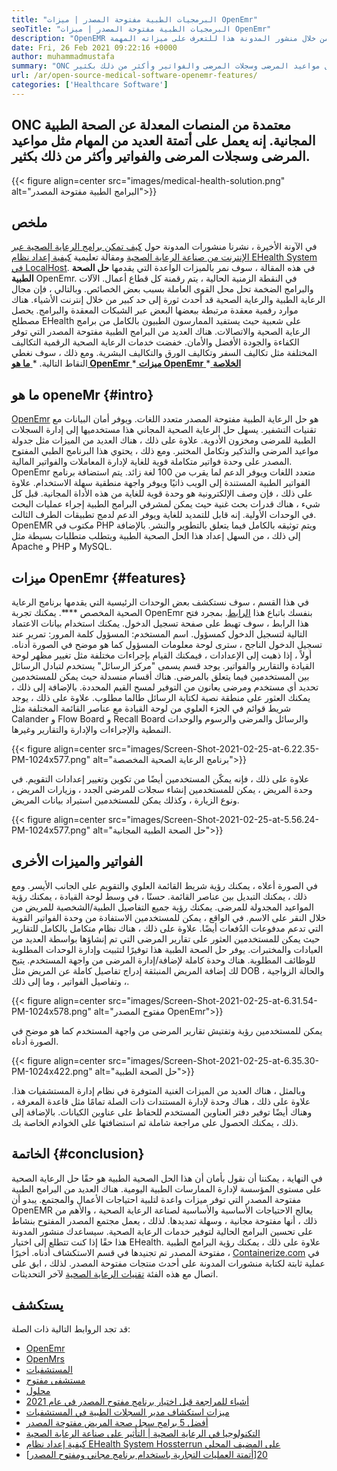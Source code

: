 ```yaml
---
title: "البرمجيات الطبية مفتوحة المصدر | ميزات OpenEmr" 
seoTitle: "البرمجيات الطبية مفتوحة المصدر | ميزات OpenEmr" 
description: "OpenEMR هو برنامج طبي مفتوح المصدر لإدارة الممارسات والموارد الطبية. انتقل من خلال منشور المدونة هذا للتعرف على ميزاته المهمة." 
date: Fri, 26 Feb 2021 09:22:16 +0000
author: muhammadmustafa
summary: "ONC معتمد من طاولة طبية حلول الصحة الطبية. إنه يعمل على أتمتة العديد من المهام مثل مواعيد المرضى وسجلات المرضى والفواتير وأكثر من ذلك بكثير." 
url: /ar/open-source-medical-software-openemr-features/
categories: ['Healthcare Software']
---
```


## ONC معتمدة من المنصات المعدلة عن الصحة الطبية المجانية. إنه يعمل على أتمتة العديد من المهام مثل مواعيد المرضى وسجلات المرضى والفواتير وأكثر من ذلك بكثير.

{{< figure align=center src="images/medical-health-solution.png" alt="البرامج الطبية مفتوحة المصدر">}}


## ملخص
في الآونة الأخيرة ، نشرنا منشورات المدونة حول [كيف تمكن برامج الرعاية الصحية عبر الإنترنت من صناعة الرعاية الصحية][1] ومقالة تعليمية [كيفية إعداد نظام EHealth System في LocalHost][2]. في هذه المقالة ، سوف نمر بالميزات الواعدة التي يقدمها  **حل الصحة الطبية**  OpenEmr. في النقطة الزمنية الحالية ، يتم رقمنة كل قطاع أعمال. الآلات والبرامج الضخمة تحل محل القوى العاملة بسبب بعض الخصائص. وبالتالي ، فإن مجال الرعاية الطبية والرعاية الصحية قد أحدث ثورة إلى حد كبير من خلال إنترنت الأشياء. هناك موارد رقمية معقدة مرتبطة ببعضها البعض عبر الشبكات المعقدة والبرامج. يحصل مصطلح EHealth على شعبية حيث يستفيد الممارسون الطبيون بالكامل من برامج الرعاية الصحية والاتصالات.
هناك العديد من البرامج الطبية مفتوحة المصدر التي توفر الكفاءة والجودة الأفضل والأمان. خفضت خدمات الرعاية الصحية الرقمية التكاليف المختلفة مثل تكاليف السفر وتكاليف الورق والتكاليف البشرية. ومع ذلك ، سوف نغطي النقاط التالية.
  *[ **ما هو OpenEmr** ][3]
  *[ **ميزات OpenEmr** ][4]
  *[ **الخلاصة** ][5]

## ما هو openeMr   {#intro}
[OpenEmr][6] هو حل الرعاية الطبية مفتوحة المصدر متعدد اللغات. ويوفر أمان البيانات مع تقنيات التشفير. يسهل حل الرعاية الصحية المجاني هذا مستخدميها إلى إدارة السجلات الطبية للمرضى ومخزون الأدوية. علاوة على ذلك ، هناك العديد من الميزات مثل جدولة مواعيد المرضى والتذكير وتكامل المختبر. ومع ذلك ، يحتوي هذا البرنامج الطبي المفتوح المصدر على وحدة فواتير متكاملة قوية للغاية لإدارة المعاملات والفواتير المالية. OpenEmr متعدد اللغات ويوفر الدعم لما يقرب من 100 لغة زائد.
يتم استضافة برنامج الفواتير الطبية المستندة إلى الويب ذاتيًا ويوفر واجهة منطقية سهلة الاستخدام. علاوة على ذلك ، فإن وصف الإلكترونية هو وحدة قوية للغاية من هذه الأداة المجانية. قبل كل شيء ، هناك قدرات بحث غنية حيث يمكن لمشرفي البرامج الطبية إجراء عمليات البحث في الوحدات الأولية. إنه قابل للتمديد للغاية ويوفر الدعم لدمج تطبيقات الطرف الثالث. OpenEMR مكتوب في PHP ويتم توثيقه بالكامل فيما يتعلق بالتطوير والنشر. بالإضافة إلى ذلك ، من السهل إعداد هذا الحل الصحية الطبية ويتطلب متطلبات بسيطة مثل Apache و PHP و MySQL.

## ميزات OpenEmr   {#features}
في هذا القسم ، سوف نستكشف بعض الوحدات الرئيسية التي يقدمها برنامج الرعاية الصحية المخصص ****.
يمكنك تجربة OpenEmr بنفسك باتباع هذا [الرابط][7]. بمجرد فتح هذا الرابط ، سوف تهبط على صفحة تسجيل الدخول. يمكنك استخدام بيانات الاعتماد التالية لتسجيل الدخول كمسؤول.
اسم المستخدم: المسؤول
كلمة المرور: تمرير
عند تسجيل الدخول الناجح ، سترى لوحة معلومات المسؤول كما هو موضح في الصورة أدناه.
أولاً ، إذا ذهبت إلى الإعدادات ، فيمكنك القيام بإجراءات مختلفة مثل تغيير مظهر لوحة القيادة والتقارير والفواتير. يوجد قسم يسمى "مركز الرسائل" يستخدم لتبادل الرسائل بين المستخدمين فيما يتعلق بالمرضى. هناك أقسام منسدلة حيث يمكن للمستخدمين تحديد أي مستخدم ومرضى يعانون من التوفير لمسح القيم المحددة. بالإضافة إلى ذلك ، يمكنك العثور على منطقة نصية لكتابة الرسائل طالما مطلوب. علاوة على ذلك ، يوجد شريط قوائم في الجزء العلوي من لوحة القيادة مع عناصر القائمة المختلفة مثل Calander و Flow Board و Recall Board والرسائل والمرضى والرسوم والوحدات النمطية والإجراءات والإدارة والتقارير وغيرها.

{{< figure align=center src="images/Screen-Shot-2021-02-25-at-6.22.35-PM-1024x577.png" alt="برنامج الرعاية الصحية المخصصة">}}

علاوة على ذلك ، فإنه يمكّن المستخدمين أيضًا من تكوين وتغيير إعدادات التقويم. في وحدة المريض ، يمكن للمستخدمين إنشاء سجلات للمرضى الجدد ، وزيارات المريض ، ونوع الزيارة ، وكذلك يمكن للمستخدمين استيراد بيانات المريض.

{{< figure align=center src="images/Screen-Shot-2021-02-25-at-5.56.24-PM-1024x577.png" alt="حل الصحة الطبية المجانية">}}


## الفواتير والميزات الأخرى
في الصورة أعلاه ، يمكنك رؤية شريط القائمة العلوي والتقويم على الجانب الأيسر. ومع ذلك ، يمكنك التبديل بين عناصر القائمة. حسنًا ، في وسط لوحة القيادة ، يمكنك رؤية المواعيد المجدولة للمرضى. يمكنك رؤية جميع التفاصيل الطبية/الشخصية للمريض من خلال النقر على الاسم. في الواقع ، يمكن للمستخدمين الاستفادة من وحدة الفواتير القوية التي تدعم مدفوعات الدُفعات أيضًا. علاوة على ذلك ، هناك نظام متكامل بالكامل للتقارير حيث يمكن للمستخدمين العثور على تقارير المرضى التي تم إنشاؤها بواسطة العديد من العيادات والمختبرات. يوفر حل الصحة الطبية هذا توفيرًا لتثبيت وإدارة الوحدات المطلوبة للوظائف المطلوبة.
هناك وحدة كاملة لإضافة/إدارة المرضى من واجهة المستخدم. يتيح لك إضافة المريض المنبثقة إدراج تفاصيل كاملة عن المريض مثل DOB ، والحالة الزواجية ، وتفاصيل الفواتير ، وما إلى ذلك.

{{< figure align=center src="images/Screen-Shot-2021-02-25-at-6.31.54-PM-1024x578.png" alt="مفتوح المصدر OpenEmr">}}

يمكن للمستخدمين رؤية وتفتيش تقارير المرضى من واجهة المستخدم كما هو موضح في الصورة أدناه.

{{< figure align=center src="images/Screen-Shot-2021-02-25-at-6.35.30-PM-1024x422.png" alt="حل الصحة الطبية">}}

وبالمثل ، هناك العديد من الميزات الغنية المتوفرة في نظام إدارة المستشفيات هذا. علاوة على ذلك ، هناك وحدة لإدارة المستندات ذات الصلة تمامًا مثل قاعدة المعرفة ، وهناك أيضًا توفير دفتر العناوين المستخدم للحفاظ على عناوين الكيانات. بالإضافة إلى ذلك ، يمكنك الحصول على مراجعة شاملة ثم استضافتها على الخوادم الخاصة بك.

## الخاتمة   {#conclusion}
في النهاية ، يمكننا أن نقول بأمان أن هذا الحل الصحية الطبية هو حقًا حل الرعاية الصحية على مستوى المؤسسة لإدارة الممارسات الطبية اليومية. هناك العديد من البرامج الطبية مفتوحة المصدر التي توفر ميزات واعدة لتلبية احتياجات الأعمال والمجتمع. يبدو أن OpenEMR يعالج الاحتياجات الأساسية والأساسية لصناعة الرعاية الصحية ، والأهم من ذلك ، أنها مفتوحة مجانية ، وسهلة تمديدها. لذلك ، يعمل مجتمع المصدر المفتوح بنشاط على تحسين البرامج الحالية لتوفير خدمات الرعاية الصحية. سيساعدك منشور المدونة هذا حقًا إذا كنت تتطلع إلى اختيار EHealth. علاوة على ذلك ، يمكنك رؤية البرامج الطبية مفتوحة المصدر تم تجنيدها في قسم الاستكشاف أدناه. أخيرًا ، [Containerize.com][8] في عملية ثابتة لكتابة منشورات المدونة على أحدث منتجات مفتوحة المصدر. لذلك ، ابق على اتصال مع هذه الفئة [تقنيات الرعاية الصحية][9] لآخر التحديثات.

## يستكشف
قد تجد الروابط التالية ذات الصلة:
  * [OpenEmr][10]
  * [OpenMrs][11]
  * [المستشفيات][12]
  * [مستشفى مفتوح][13]
  * [محلول][14]
  * [أشياء للمراجعة قبل اختيار برنامج مفتوح المصدر في عام 2021][15]
  * [ميزات استكشاف مدير السجلات الطبية في المستشفيات][16]
  * [أفضل 5 برامج سجل صحة المريض مفتوحة المصدر][17]
  * [التكنولوجيا في الرعاية الصحية | التأثير على صناعة الرعاية الصحية][18]
  * [كيفية إعداد نظام EHealth System Hossterrun على المضيف المحلي][2]
  * [[أتمتة العمليات التجارية باستخدام برنامج مجاني ومفتوح المصدر][19]][20]

  
[1]: https://blog.containerize.com/2021/02/12/how-online-healthcare-software-empowers-healthcare-industry/
[2]: https://blog.containerize.com/healthcare-software/how-to-install-hospitalrun-hospital-management-system/
[3]: #intro
[4]: #features
[5]: #Conclusion
[6]: https://products.containerize.com/healthcare-technologies/openemr
[7]: https://demo.openemr.io/openemr
[8]: https://www.containerize.com/
[9]: https://products.containerize.com/health-care-technologies
[10]: https://products.containerize.com/health-care-technologies/openemr
[11]: https://products.containerize.com/health-care-technologies/openmrs
[12]: https://products.containerize.com/healthcare-technologies/hospitalrun
[13]: https://products.containerize.com/healthcare-technologies/open-hospital
[14]: https://products.containerize.com/healthcare-technologies/solismed
[15]: https://blog.containerize.com/cmdb-software/things-to-review-before-opting-open-source-software-in-2021/
[16]: https://blog.containerize.com/healthcare-software/features-exploration-of-medical-record-manager-hospitalrun/
[17]: https://blog.containerize.com/2021/03/05/top-5-open-source-patient-record-management-software/
[18]: https://blog.containerize.com/2021/02/12/technology-in-healthcare-impact-on-healthcare-industry/
[19]: https://blog.containerize.com/blogging/automate-business-operations-using-open-source-software/
[20]: https://blog.containerize.com/healthcare-software/how-to-install-hospitalrun-hospital-management-system/
